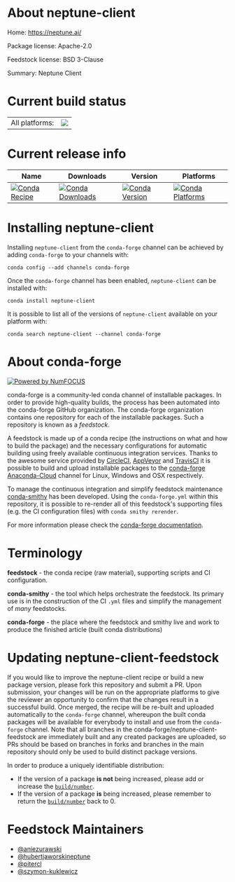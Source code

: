About neptune-client
====================

Home: https://neptune.ai/

Package license: Apache-2.0

Feedstock license: BSD 3-Clause

Summary: Neptune Client



Current build status
====================


<table><tr><td>All platforms:</td>
    <td>
      <a href="https://dev.azure.com/conda-forge/feedstock-builds/_build/latest?definitionId=8923&branchName=master">
        <img src="https://dev.azure.com/conda-forge/feedstock-builds/_apis/build/status/neptune-client-feedstock?branchName=master">
      </a>
    </td>
  </tr>
</table>

Current release info
====================

| Name | Downloads | Version | Platforms |
| --- | --- | --- | --- |
| [![Conda Recipe](https://img.shields.io/badge/recipe-neptune--client-green.svg)](https://anaconda.org/conda-forge/neptune-client) | [![Conda Downloads](https://img.shields.io/conda/dn/conda-forge/neptune-client.svg)](https://anaconda.org/conda-forge/neptune-client) | [![Conda Version](https://img.shields.io/conda/vn/conda-forge/neptune-client.svg)](https://anaconda.org/conda-forge/neptune-client) | [![Conda Platforms](https://img.shields.io/conda/pn/conda-forge/neptune-client.svg)](https://anaconda.org/conda-forge/neptune-client) |

Installing neptune-client
=========================

Installing `neptune-client` from the `conda-forge` channel can be achieved by adding `conda-forge` to your channels with:

```
conda config --add channels conda-forge
```

Once the `conda-forge` channel has been enabled, `neptune-client` can be installed with:

```
conda install neptune-client
```

It is possible to list all of the versions of `neptune-client` available on your platform with:

```
conda search neptune-client --channel conda-forge
```


About conda-forge
=================

[![Powered by NumFOCUS](https://img.shields.io/badge/powered%20by-NumFOCUS-orange.svg?style=flat&colorA=E1523D&colorB=007D8A)](http://numfocus.org)

conda-forge is a community-led conda channel of installable packages.
In order to provide high-quality builds, the process has been automated into the
conda-forge GitHub organization. The conda-forge organization contains one repository
for each of the installable packages. Such a repository is known as a *feedstock*.

A feedstock is made up of a conda recipe (the instructions on what and how to build
the package) and the necessary configurations for automatic building using freely
available continuous integration services. Thanks to the awesome service provided by
[CircleCI](https://circleci.com/), [AppVeyor](https://www.appveyor.com/)
and [TravisCI](https://travis-ci.com/) it is possible to build and upload installable
packages to the [conda-forge](https://anaconda.org/conda-forge)
[Anaconda-Cloud](https://anaconda.org/) channel for Linux, Windows and OSX respectively.

To manage the continuous integration and simplify feedstock maintenance
[conda-smithy](https://github.com/conda-forge/conda-smithy) has been developed.
Using the ``conda-forge.yml`` within this repository, it is possible to re-render all of
this feedstock's supporting files (e.g. the CI configuration files) with ``conda smithy rerender``.

For more information please check the [conda-forge documentation](https://conda-forge.org/docs/).

Terminology
===========

**feedstock** - the conda recipe (raw material), supporting scripts and CI configuration.

**conda-smithy** - the tool which helps orchestrate the feedstock.
                   Its primary use is in the construction of the CI ``.yml`` files
                   and simplify the management of *many* feedstocks.

**conda-forge** - the place where the feedstock and smithy live and work to
                  produce the finished article (built conda distributions)


Updating neptune-client-feedstock
=================================

If you would like to improve the neptune-client recipe or build a new
package version, please fork this repository and submit a PR. Upon submission,
your changes will be run on the appropriate platforms to give the reviewer an
opportunity to confirm that the changes result in a successful build. Once
merged, the recipe will be re-built and uploaded automatically to the
`conda-forge` channel, whereupon the built conda packages will be available for
everybody to install and use from the `conda-forge` channel.
Note that all branches in the conda-forge/neptune-client-feedstock are
immediately built and any created packages are uploaded, so PRs should be based
on branches in forks and branches in the main repository should only be used to
build distinct package versions.

In order to produce a uniquely identifiable distribution:
 * If the version of a package **is not** being increased, please add or increase
   the [``build/number``](https://conda.io/docs/user-guide/tasks/build-packages/define-metadata.html#build-number-and-string).
 * If the version of a package **is** being increased, please remember to return
   the [``build/number``](https://conda.io/docs/user-guide/tasks/build-packages/define-metadata.html#build-number-and-string)
   back to 0.

Feedstock Maintainers
=====================

* [@aniezurawski](https://github.com/aniezurawski/)
* [@hubertjaworskineptune](https://github.com/hubertjaworskineptune/)
* [@pitercl](https://github.com/pitercl/)
* [@szymon-kuklewicz](https://github.com/szymon-kuklewicz/)

